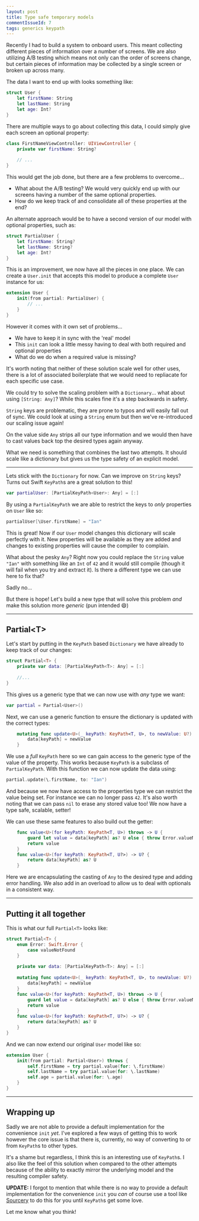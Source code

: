 ```yaml
---
layout: post
title: Type safe temporary models
commentIssueId: 7
tags: generics keypath
---
```


Recently I had to build a system to onboard users. This meant collecting different pieces of information over a number of screens. We are also utilizing A/B testing which means not only can the order of screens change, but certain pieces of information may be collected by a single screen or broken up across many.

The data I want to end up with looks something like:

```swift
struct User {
    let firstName: String
    let lastName: String
    let age: Int?
}
```

There are multiple ways to go about collecting this data, I could simply give each screen an optional property:

```swift
class FirstNameViewController: UIViewController {
    private var firstName: String?
    
    // ...
}
```

This would get the job done, but there are a few problems to overcome...

- What about the A/B testing? We would very quickly end up with our screens having a number of the same optional properties. 
- How do we keep track of and consolidate all of these properties at the end?

An alternate approach would be to have a second version of our model with optional properties, such as:

```swift
struct PartialUser {
    let firstName: String?
    let lastName: String?
    let age: Int?
}
```

This is an improvement, we now have all the pieces in one place. We can create a `User.init` that accepts this model to produce a complete `User` instance for us:

```swift
extension User {
    init(from partial: PartialUser) {
        // ...
    }
}
```

However it comes with it own set of problems... 

- We have to keep it in sync with the 'real' model
- This `init` can look a little messy having to deal with both required and optional properties
- What do we do when a required value is missing?

It's worth noting that neither of these solution scale well for other uses, there is a lot of associated boilerplate that we would need to repliacate for each specific use case.

We could try to solve the scaling problem with a `Dictionary`... what about using `[String: Any]`? While this scales fine it's a step backwards in safety.

`String` keys are problematic, they are prone to typos and will easily fall out of sync. We could look at using a `String` enum but then we've re-introduced our scaling issue again!

On the value side `Any` strips all our type information and we would then have to cast values back top the desired types again anyway.

What we need is something that combines the last two attempts. It should scale like a dictionary but gives us the type safety of an explicit model.

---

Lets stick with the `Dictionary` for now. Can we improve on `String` keys? Turns out Swift `KeyPath`s are a great solution to this!

```swift
var partialUser: [PartialKeyPath<User>: Any] = [:]
```

By using a `PartialKeyPath` we are able to restrict the keys to _only_ properties on `User` like so:

```swift
partialUser[\User.firstName] = "Ian"
```

This is great! Now if our `User` model changes this dictionary will scale perfectly with it. New properties will be available as they are added and changes to existing properties will cause the compiler to complain.

What about the pesky `Any`? Right now you could replace the `String` value `"Ian"` with something like an `Int` of `42` and it would still compile (though it will fail when you try and extract it). Is there a different type we can use here to fix that? 

Sadly no...

But there is hope! Let's build a new type that will solve this problem _and_ make this solution more _generic_ (pun intended 😄)

---

## Partial\<T>

Let's start by putting in the `KeyPath` based `Dictionary` we have already to keep track of our changes:

```swift
struct Partial<T> {
    private var data: [PartialKeyPath<T>: Any] = [:]
    
    //...
}
```

This gives us a generic type that we can now use with _any_ type we want:

```swift
var partial = Partial<User>()
``` 

Next, we can use a generic function to ensure the dictionary is updated with the correct types:

```swift
    mutating func update<U>(_ keyPath: KeyPath<T, U>, to newValue: U?) {
        data[keyPath] = newValue
    }
```

We use a _full_ `KeyPath` here so we can gain access to the generic type of the value of the property. This works because `KeyPath` is a subclass of `PartialKeyPath`. With this function we can now update the data using:

```swift
partial.update(\.firstName, to: "Ian")
```

And because we now have access to the properties type we can restrict the value being set. For instance we can no longer pass `42`. It's also worth noting that we can pass `nil` to erase any stored value too! We now have a type safe, scalable, setter!

We can use these same features to also build out the getter:

```swift
    func value<U>(for keyPath: KeyPath<T, U>) throws -> U {
        guard let value = data[keyPath] as? U else { throw Error.valueNotFound }
        return value
    }
    func value<U>(for keyPath: KeyPath<T, U?>) -> U? {
        return data[keyPath] as? U
    }
```

Here we are encapsulating the casting of `Any` to the desired type and adding error handling. We also add in an overload to allow us to deal with optionals in a consistent way.

---

## Putting it all together

This is what our full `Partial<T>` looks like:

```swift
struct Partial<T> {
    enum Error: Swift.Error {
        case valueNotFound
    }
    
    private var data: [PartialKeyPath<T>: Any] = [:]
    
    mutating func update<U>(_ keyPath: KeyPath<T, U>, to newValue: U?) {
        data[keyPath] = newValue
    }
    func value<U>(for keyPath: KeyPath<T, U>) throws -> U {
        guard let value = data[keyPath] as? U else { throw Error.valueNotFound }
        return value
    }
    func value<U>(for keyPath: KeyPath<T, U?>) -> U? {
        return data[keyPath] as? U
    }
}
```

And we can now extend our original `User` model like so:

```swift
extension User {
    init(from partial: Partial<User>) throws {
        self.firstName = try partial.value(for: \.firstName)
        self.lastName = try partial.value(for: \.lastName)
        self.age = partial.value(for: \.age)
    }
}
```

---

## Wrapping up

Sadly we are not able to provide a default implementation for the convenience `init` _yet_. I've explored a few ways of getting this to work however the core issue is that there is, currently, no way of converting to or from `KeyPath`s to other types.

It's a shame but regardless, I think this is an interesting use of `KeyPath`s. I also like the feel of this solution when compared to the other attempts because of the ability to exactly mirror the underlying model and the resulting compiler safety.

**UPDATE:** I forgot to mention that while there is no way to provide a default implementation for the convenience `init` you _can_ of course use a tool like [Sourcery](https://github.com/krzysztofzablocki/Sourcery) to do this for you until `KeyPath`s get some love.

Let me know what you think!
